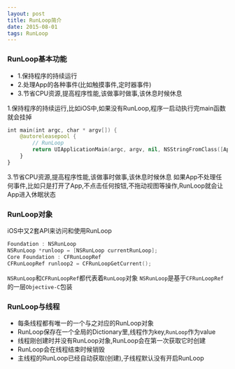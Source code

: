 ```yaml
---
layout: post
title: RunLoop简介
date: 2015-08-01
tags: RunLoop
---
```


### RunLoop基本功能
- 1.保持程序的持续运行
- 2.处理App的各种事件(比如触摸事件,定时器事件)
- 3.节省CPU资源,提高程序性能,该做事时做事,该休息时候休息


1.保持程序的持续运行,比如iOS中,如果没有RunLoop,程序一启动执行完main函数就会挂掉
```swift
int main(int argc, char * argv[]) {
    @autoreleasepool {
        // RunLoop
        return UIApplicationMain(argc, argv, nil, NSStringFromClass([AppDelegate class]));
    }
}
```

3.节省CPU资源,提高程序性能,该做事时做事,该休息时候休息
如果App不处理任何事件,比如只是打开了App,不点击任何按钮,不拖动视图等操作,RunLoop就会让App进入休眠状态


### RunLoop对象
iOS中又2套API来访问和使用RunLoop
```swift
Foundation : NSRunLoop
NSRunLoop *runloop = [NSRunLoop currentRunLoop];
Core Foundation : CFRunLoopRef
CFRunLoopRef runloop2 = CFRunLoopGetCurrent();
```

`NSRunLoop`和`CFRunLoopRef`都代表着`RunLoop`对象
`NSRunLoop`是基于`CFRunLoopRef`的一层`Objective-C`包装

### RunLoop与线程
- 每条线程都有唯一的一个与之对应的RunLoop对象
- RunLoop保存在一个全局的Dictionary里,线程作为key,`RunLoop`作为value
- 线程刚创建时并没有RunLoop对象,RunLoop会在第一次获取它时创建
- RunLoop会在线程结束时候销毁
- 主线程的RunLoop已经自动获取(创建),子线程默认没有开启RunLoop

